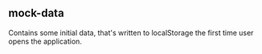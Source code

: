 ## mock-data

Contains some initial data,
that's written to localStorage the first time user opens the application.
